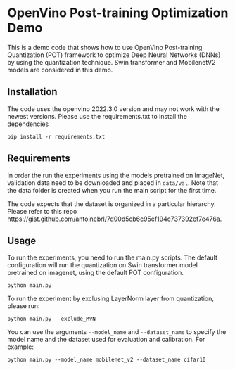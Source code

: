 # OpenVino Post-training Optimization Demo


This is a demo code that shows how to use OpenVino Post-training Quantization (POT) framework to optimize Deep Neural Networks (DNNs) by using the quantization technique. Swin transformer and MobilenetV2 models are considered in this demo. 

## Installation
The code uses the openvino 2022.3.0 version and may not work with the newest versions. Please use the requirements.txt to install the dependencies

```
pip install -r requirements.txt
```


## Requirements
In order the run the experiments using the models pretrained on ImageNet, validation data need to be downloaded and placed in ```data/val```. Note that the data folder is created when you run the main script for the first time.

The code expects that the dataset is organized in a particular hierarchy. Please refer to this repo  https://gist.github.com/antoinebrl/7d00d5cb6c95ef194c737392ef7e476a. 

## Usage 
To run the experiments, you need to run the main.py scripts. 
The default configuration will run the quantization on Swin transformer model pretrained on imagenet, using the default POT configuration. 

```
python main.py
```

To run the experiment by exclusing LayerNorm layer from quantization, please run: 

```
python main.py --exclude_MVN 
```

You can use the arguments ```--model_name``` and ```--dataset_name``` to specify the model name and the dataset used for evaluation and calibration. For example: 

```
python main.py --model_name mobilenet_v2 --dataset_name cifar10
```
